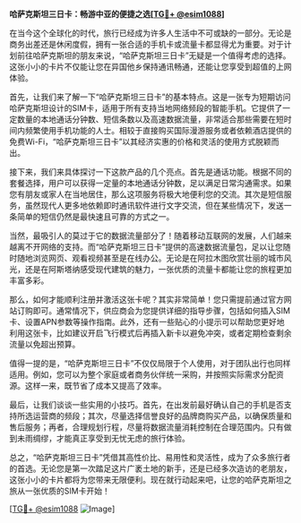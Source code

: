 **哈萨克斯坦三日卡：畅游中亚的便捷之选[[TG💪+ @esim1088](https://t.me/s/esim1088)]**

在当今这个全球化的时代，旅行已经成为许多人生活中不可或缺的一部分。无论是商务出差还是休闲度假，拥有一张合适的手机卡或流量卡都显得尤为重要。对于计划前往哈萨克斯坦的朋友来说，“哈萨克斯坦三日卡”无疑是一个值得考虑的选择。这张小小的卡片不仅能让您在异国他乡保持通讯畅通，还能让您享受到超值的上网体验。

首先，让我们来了解一下“哈萨克斯坦三日卡”的基本特点。这是一张专为短期访问哈萨克斯坦设计的SIM卡，适用于所有支持当地网络频段的智能手机。它提供了一定数量的本地通话分钟数、短信条数以及高速数据流量，非常适合那些需要在短时间内频繁使用手机功能的人士。相较于直接购买国际漫游服务或者依赖酒店提供的免费Wi-Fi，“哈萨克斯坦三日卡”以其经济实惠的价格和灵活的使用方式脱颖而出。

接下来，我们来具体探讨一下这款产品的几个亮点。首先是通话功能。根据不同的套餐选择，用户可以获得一定量的本地通话分钟数，足以满足日常沟通需求。如果您有朋友或家人在当地居住，那么这项服务将极大地便利您的交流。其次是短信服务，虽然现代人更多地依赖即时通讯软件进行文字交流，但在某些情况下，发送一条简单的短信仍然是最快速且可靠的方式之一。

当然，最吸引人的莫过于它的数据流量部分了！随着移动互联网的发展，人们越来越离不开网络的支持。而“哈萨克斯坦三日卡”提供的高速数据流量包，足以让您随时随地浏览网页、观看视频甚至是在线办公。无论是在阿拉木图欣赏壮丽的城市风光，还是在阿斯塔纳感受现代建筑的魅力，一张优质的流量卡都能让您的旅程更加丰富多彩。

那么，如何才能顺利注册并激活这张卡呢？其实非常简单！您只需提前通过官方网站订购即可。通常情况下，供应商会为您提供详细的指导步骤，包括如何插入SIM卡、设置APN参数等操作指南。此外，还有一些贴心的小提示可以帮助您更好地利用这张卡，比如建议开启飞行模式后再插入新卡以避免冲突，或者定期检查剩余流量以免超出预算。

值得一提的是，“哈萨克斯坦三日卡”不仅仅局限于个人使用，对于团队出行也同样适用。例如，您可以为整个家庭或者商务伙伴统一采购，并按照实际需求分配资源。这样一来，既节省了成本又提高了效率。

最后，让我们谈谈一些实用的小技巧。首先，在出发前最好确认自己的手机是否支持所选运营商的频段；其次，尽量选择信誉良好的品牌商购买产品，以确保质量和售后服务；再者，合理规划行程，尽量将数据流量消耗控制在合理范围内。只有做到未雨绸缪，才能真正享受到无忧无虑的旅行体验。

总之，“哈萨克斯坦三日卡”凭借其高性价比、易用性和灵活性，成为了众多旅行者的首选。无论您是第一次踏足这片广袤土地的新手，还是已经多次造访的老朋友，这张小小的卡片都将为您带来无限便利。现在就行动起来吧，让您的哈萨克斯坦之旅从一张优质的SIM卡开始！

[[TG💪+ @esim1088](https://t.me/s/esim1088) ![Image](https://i.postimg.cc/4NQfJmqS/Snipaste-2025-05-13-00-14-12.png)]